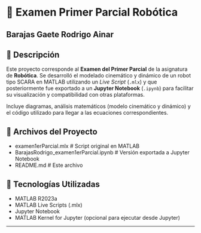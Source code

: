 # 🤖 Examen Primer Parcial Robótica

## Barajas Gaete Rodrigo Ainar

## 📘 Descripción

Este proyecto corresponde al **Examen del Primer Parcial** de la asignatura de **Robótica**. Se desarrolló el modelado cinemático y dinámico de un robot tipo SCARA en MATLAB utilizando un *Live Script* (`.mlx`) y que posteriormente fue exportado a un **Jupyter Notebook** (`.ipynb`) para facilitar su visualización y compatibilidad con otras plataformas.

Incluye diagramas, análisis matemáticos (modelo cinemático y dinámico) y el código utilizado para llegar a las ecuaciones correspondientes.

## 📁 Archivos del Proyecto
- examen1erParcial.mlx # Script original en MATLAB
- BarajasRodrigo_examen1erParcial.ipynb # Versión exportada a Jupyter Notebook 
- README.md # Este archivo

## 🧰 Tecnologías Utilizadas

- MATLAB R2023a
- MATLAB Live Scripts (.mlx)
- Jupyter Notebook
- MATLAB Kernel for Jupyter (opcional para ejecutar desde Jupyter)

---
